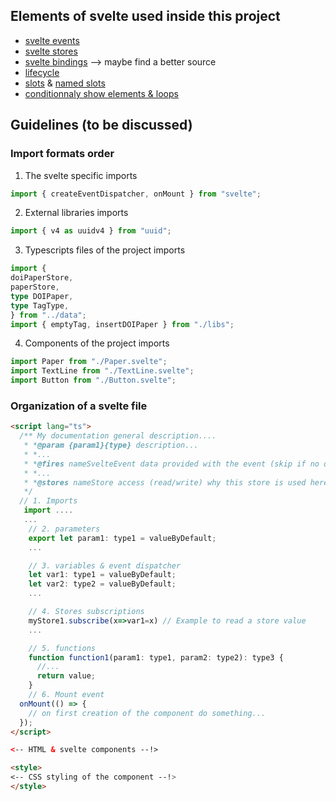 ## Elements of svelte used inside this project

- [svelte events](https://svelte.dev/tutorial/component-events)
- [svelte stores](https://svelte.dev/tutorial/writable-stores)
- [svelte bindings](https://svelte.dev/repl/c233f0db93fa4f3ba3f503fefd6faa7d?version=3.16.0) --> maybe find a better source
- [lifecycle](https://svelte.dev/tutorial/onmount)
- [slots](https://svelte.dev/tutorial/slots) & [named slots](https://svelte.dev/tutorial/named-slots)
- [conditionnaly show elements & loops](https://svelte.dev/tutorial/if-blocks)


## Guidelines (to be discussed)

### Import formats order

1. The svelte specific imports
```ts
import { createEventDispatcher, onMount } from "svelte";
```
2. External libraries imports
```ts
import { v4 as uuidv4 } from "uuid";
```
3. Typescripts files of the project imports
```ts
import {
doiPaperStore,
paperStore,
type DOIPaper,
type TagType,
} from "../data";
import { emptyTag, insertDOIPaper } from "./libs";
```
4. Components of the project imports
```ts
import Paper from "./Paper.svelte";
import TextLine from "./TextLine.svelte";
import Button from "./Button.svelte";
```

### Organization of a svelte file

```html
<script lang="ts">
  /** My documentation general description....
   * *@param {param1}{type} description...
   * *...
   * *@fires nameSvelteEvent data provided with the event (skip if no data), event svelte fired (dispatch("nameEvent", data))
   * *...
   * *@stores nameStore access (read/write) why this store is used here (accessory: why not passed the arguments as parameters)
   */
  // 1. Imports
   import ....
   ...
    // 2. parameters 
    export let param1: type1 = valueByDefault;
    ...

    // 3. variables & event dispatcher
    let var1: type1 = valueByDefault;
    let var2: type2 = valueByDefault;
    ...

    // 4. Stores subscriptions
    myStore1.subscribe(x=>var1=x) // Example to read a store value
    ...

    // 5. functions
    function function1(param1: type1, param2: type2): type3 {
      //...
      return value;
    }
    // 6. Mount event
  onMount(() => {
    // on first creation of the component do something...
  });
</script>

<-- HTML & svelte components --!>

<style>
<-- CSS styling of the component --!>
</style>

```
